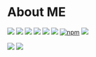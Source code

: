 # About ME

![](https://img.shields.io/badge/-TypeScript-%233178C6?style=for-the-badge&logo=typescript&logoColor=white)
![](https://img.shields.io/badge/-Javascript-%23F7DF1E?style=for-the-badge&logo=javascript&logoColor=black)
![](https://img.shields.io/badge/-ArchLinux-%231793D1?style=for-the-badge&logo=archlinux&logoColor=white)
![](https://img.shields.io/badge/-Visual_Studio_Code-%23007ACC?style=for-the-badge&logo=visualstudiocode&logoColor=white)
![](https://img.shields.io/badge/-Git-%23F05032?style=for-the-badge&logo=git&logoColor=white)
![](https://img.shields.io/badge/-GitHub-%23181717?style=for-the-badge&logo=github&logoColor=white)
[![npm](https://img.shields.io/badge/-npm-%23CB3837?style=for-the-badge&logo=npm&logoColor=white)](https://www.npmjs.com/~migan)
![](https://img.shields.io/badge/yarn-%232C8EBB?style=for-the-badge&logo=yarn&logoColor=white)

<img src="https://github-readme-stats.vercel.app/api/top-langs/?username=Migan178&theme=dark&hide_border=true&layout=compact" align="center" />
<img src="https://github-readme-stats.vercel.app/api/?username=Migan178&theme=dark&hide_border=true&layout=compact" align="center" />
